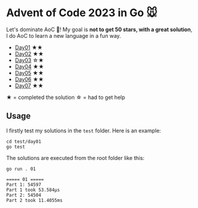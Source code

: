 # Advent of Code 2023 in Go 🐭

Let's dominate AoC 🎄! My goal is **not to get 50 stars, with a great solution**, I do AoC to learn a new language in a fun way.

- [Day01](./solution/day01) ★★
- [Day02](./solution/day02) ★★
- [Day03](./solution/day03) ☆★
- [Day04](./solution/day04) ★★
- [Day05](./solution/day05) ★★
- [Day06](./solution/day06) ★★
- [Day07](./solution/day07) ★★

★ = completed the solution
☆ = had to get help

## Usage

I firstly test my solutions in the `test` folder. Here is an example:

```shell
cd test/day01 
go test
```

The solutions are executed from the root folder like this:

```shell
go run . 01
```

```
===== 01 =====
Part 1: 54597
Part 1 took 53.584µs
Part 2: 54504
Part 2 took 11.4055ms
```

